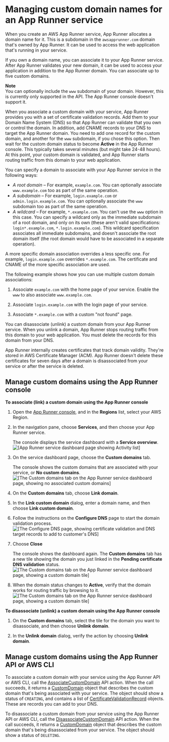 # Managing custom domain names for an App Runner service<a name="manage-custom-domains"></a>

When you create an AWS App Runner service, App Runner allocates a domain name for it\. This is a subdomain in the `awsapprunner.com` domain that's owned by App Runner\. It can be used to access the web application that's running in your service\.

If you own a domain name, you can associate it to your App Runner service\. After App Runner validates your new domain, it can be used to access your application in addition to the App Runner domain\. You can associate up to five custom domains\.

**Note**  
You can optionally include the `www` subdomain of your domain\. However, this is currently only supported in the API\. The App Runner console doesn't support it\.

When you associate a custom domain with your service, App Runner provides you with a set of certificate validation records\. Add them to your Domain Name System \(DNS\) so that App Runner can validate that you own or control the domain\. In addition, add CNAME   records to your DNS to target the App Runner domain\. You need to add one record for the custom domain, and another for the `www` subdomain, if you chose this option\. Then wait for the custom domain status to become **Active** in the App Runner console\. This typically takes several minutes \(but might take 24\-48 hours\)\. At this point, your custom domain is validated, and App Runner starts routing traffic from this domain to your web application\.

You can specify a domain to associate with your App Runner service in the following ways:
+ *A root domain* – For example, `example.com`\. You can optionally associate `www.example.com` too as part of the same operation\.
+ *A subdomain* – For example, `login.example.com` or `admin.login.example.com`\. You can optionally associate the `www` subdomain too as part of the same operation\.
+ *A wildcard* – For example, `*.example.com`\. You can't use the `www` option in this case\. You can specify a wildcard only as the immediate subdomain of a root domain, and only on its own \(these aren't valid specifications: `login*.example.com`, `*.login.example.com`\)\. This wildcard specification associates all immediate subdomains, and doesn't associate the root domain itself \(the root domain would have to be associated in a separate operation\)\.

A more specific domain association overrides a less specific one\. For example, `login.example.com` overrides `*.example.com`\. The certificate and CNAME of the more specific association are used\.

The following example shows how you can use multiple custom domain associations:

1. Associate `example.com` with the home page of your service\. Enable the `www` to also associate `www.example.com`\.

1. Associate `login.example.com` with the login page of your service\.

1. Associate `*.example.com` with a custom "not found" page\.

You can disassociate \(unlink\) a custom domain from your App Runner service\. When you unlink a domain, App Runner stops routing traffic from this domain to your web application\. You must delete the records for this domain from your DNS\.

App Runner internally creates certificates that track domain validity\. They're stored in AWS Certificate Manager \(ACM\)\. App Runner doesn't delete these certificates for seven days after a domain is disassociated from your service or after the service is deleted\.

## Manage custom domains using the App Runner console<a name="manage-custom-domains.console"></a>

**To associate \(link\) a custom domain using the App Runner console**

1. Open the [App Runner console](https://console.aws.amazon.com/apprunner), and in the **Regions** list, select your AWS Region\.

1. In the navigation pane, choose **Services**, and then choose your App Runner service\.

   The console displays the service dashboard with a **Service overview**\.  
![\[App Runner service dashboard page showing Activity list\]](http://docs.aws.amazon.com/apprunner/latest/dg/images/console-dashboard.png)

1. On the service dashboard page, choose the **Custom domains** tab\.

   The console shows the custom domains that are associated with your service, or **No custom domains**\.  
![\[The Custom domains tab on the App Runner service dashboard page, showing no associated custom domains\]](http://docs.aws.amazon.com/apprunner/latest/dg/images/service-dashboad-domains-empty.png)

1. On the **Custom domains** tab, choose **Link domain**\.

1. In the **Link custom domain** dialog, enter a domain name, and then choose **Link custom domain**\.

1. Follow the instructions on the **Configure DNS** page to start the domain validation process\.  
![\[The Configure DNS page, showing certificate validation and DNS target records to add to customer's DNS\]](http://docs.aws.amazon.com/apprunner/latest/dg/images/custom-domain-configure.png)

1. Choose **Close**

   The console shows the dashboard again\. The **Custom domains** tab has a new tile showing the domain you just linked in the **Pending certificate DNS validation** status\.  
![\[The Custom domains tab on the App Runner service dashboard page, showing a custom domain tile\]](http://docs.aws.amazon.com/apprunner/latest/dg/images/service-dashboad-domains-tile.png)

1. When the domain status changes to **Active**, verify that the domain works for routing traffic by browsing to it\.  
![\[The Custom domains tab on the App Runner service dashboard page, showing a custom domain tile\]](http://docs.aws.amazon.com/apprunner/latest/dg/images/service-dashboad-domains-tile-active.png)

**To disassociate \(unlink\) a custom domain using the App Runner console**

1. On the **Custom domains** tab, select the tile for the domain you want to disassociate, and then choose **Unlink domain**\.

1. In the **Unlink domain** dialog, verify the action by choosing **Unlink domain**\.

## Manage custom domains using the App Runner API or AWS CLI<a name="manage-custom-domains.api"></a>

To associate a custom domain with your service using the App Runner API or AWS CLI, call the [AssociateCustomDomain](https://docs.aws.amazon.com/apprunner/latest/api/API_AssociateCustomDomain.html) API action\. When the call succeeds, it returns a [CustomDomain](https://docs.aws.amazon.com/apprunner/latest/api/API_CustomDomain.html) object that describes the custom domain that's being associated with your service\. The object should show a status of `CREATING`, and contains a list of [CertificateValidationRecord](https://docs.aws.amazon.com/apprunner/latest/api/API_CertificateValidationRecord.html) objects\. These are records you can add to your DNS\.

To disassociate a custom domain from your service using the App Runner API or AWS CLI, call the [DisassociateCustomDomain](https://docs.aws.amazon.com/apprunner/latest/api/API_DisassociateCustomDomain.html) API action\. When the call succeeds, it returns a [CustomDomain](https://docs.aws.amazon.com/apprunner/latest/api/API_CustomDomain.html) object that describes the custom domain that's being disassociated from your service\. The object should show a status of `DELETING`\.